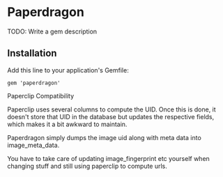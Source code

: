 # Paperdragon

TODO: Write a gem description

## Installation

Add this line to your application's Gemfile:

    gem 'paperdragon'



Paperclip Compatibility

Paperclip uses several columns to compute the UID. Once this is done, it doesn't store that UID in the database but updates the respective fields, which makes it a bit awkward to maintain.

Paperdragon simply dumps the image uid along with meta data into image_meta_data.

You have to take care of updating image_fingerprint etc yourself when changing stuff and still using paperclip to compute urls.